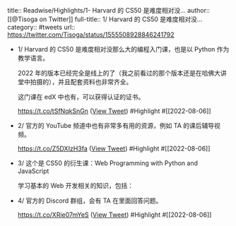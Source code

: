 title:: Readwise/Highlights/1- Harvard 的 CS50 是难度相对没...
author:: [[@Tisoga on Twitter]]
full-title:: 1/ Harvard 的 CS50 是难度相对没...
category:: #tweets
url:: https://twitter.com/Tisoga/status/1555508928846241792
- 1/ Harvard 的 CS50 是难度相对没那么大的编程入门课，也是以 Python 作为教学语言。
  
  2022 年的版本已经完全是线上的了（我之前看过的那个版本还是在哈佛大讲堂中拍摄的），并且配套资料也非常齐全。
  
  这门课在 edX 中也有，可以获得认证的证书。
  
  https://t.co/tSfNqkSnGn ([View Tweet](https://twitter.com/Tisoga/status/1555508928846241792)) #Highlight #[[2022-08-06]]
- 2/ 官方的 YouTube 频道中也有非常多有用的资源，例如 TA 的课后辅导视频。
  
  https://t.co/Z5DXIzH3fa ([View Tweet](https://twitter.com/Tisoga/status/1555508931513856000)) #Highlight #[[2022-08-06]]
- 3/ 这个是 CS50 的衍生课：Web Programming with Python and JavaScript
  
  学习基本的 Web 开发相关的知识，包括：
- 4/ 官方的 Discord 群组，会有 TA 在里面回答问题。
  
  https://t.co/XRie07mYeS ([View Tweet](https://twitter.com/Tisoga/status/1555508936853180417)) #Highlight #[[2022-08-06]]